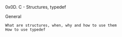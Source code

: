 0x0D. C - Structures, typedef


General

    What are structures, when, why and how to use them
    How to use typedef

